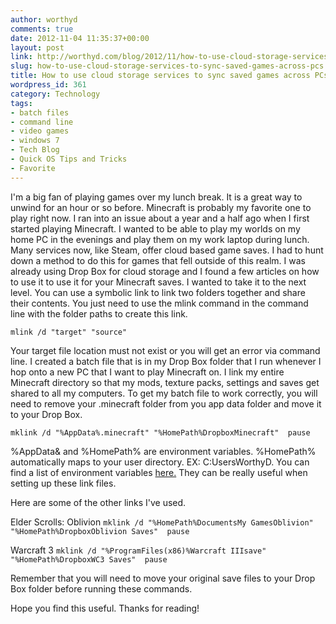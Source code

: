 ```yaml
---
author: worthyd
comments: true
date: 2012-11-04 11:35:37+00:00
layout: post
link: http://worthyd.com/blog/2012/11/how-to-use-cloud-storage-services-to-sync-saved-games-across-pcs/
slug: how-to-use-cloud-storage-services-to-sync-saved-games-across-pcs
title: How to use cloud storage services to sync saved games across PCs
wordpress_id: 361
category: Technology
tags:
- batch files
- command line
- video games
- windows 7
- Tech Blog
- Quick OS Tips and Tricks
- Favorite
---
```


I'm a big fan of playing games over my lunch break.  It is a great way to unwind for an hour or so before.  Minecraft is probably my favorite one to play right now.  I ran into an issue about a year and a half ago when I first started playing Minecraft. I wanted to be able to play my worlds on my home PC in the evenings and play them on my work laptop during lunch.  Many services now, like Steam, offer cloud based game saves.  I had to hunt down a method to do this for games that fell outside of this realm.   I was already using Drop Box for cloud storage and I found a few articles on how to use it to use it for your Minecraft saves.  I wanted to take it to the next level.  You can use a symbolic link to link two folders together and share their contents. You just need to use the mlink command in the command line with the folder paths to create this link.

`mlink /d "target" "source"`

Your target file location must not exist or you will get an error via command line.  I created a batch file that is in my Drop Box folder that I run whenever I hop onto a new PC that I want to play Minecraft on.  I link my entire Minecraft directory so that my mods, texture packs, settings and saves get shared to all my computers.  To get my batch file to work correctly, you will need to remove your .minecraft folder from you app data folder and move it to your Drop Box. 

`mklink /d "%AppData%.minecraft" "%HomePath%DropboxMinecraft" 
pause`

%AppData& and %HomePath% are environment variables. %HomePath% automatically maps to your user directory. EX: C:UsersWorthyD. You can find a list of environment variables [here.](http://www.mydigitallife.info/list-of-windows-and-dos-command-prompt-environment-variables/)  They can be really useful when setting up these link files.

Here are some of the other links I've used.

Elder Scrolls: Oblivion
`mklink /d "%HomePath%DocumentsMy GamesOblivion" "%HomePath%DropboxOblivion Saves" 
pause`

Warcraft 3
`mklink /d "%ProgramFiles(x86)%Warcraft IIIsave" "%HomePath%DropboxWC3 Saves" 
pause`

Remember that you will need to move your original save files to your Drop Box folder before running these commands.

Hope you find this useful. Thanks for reading!
